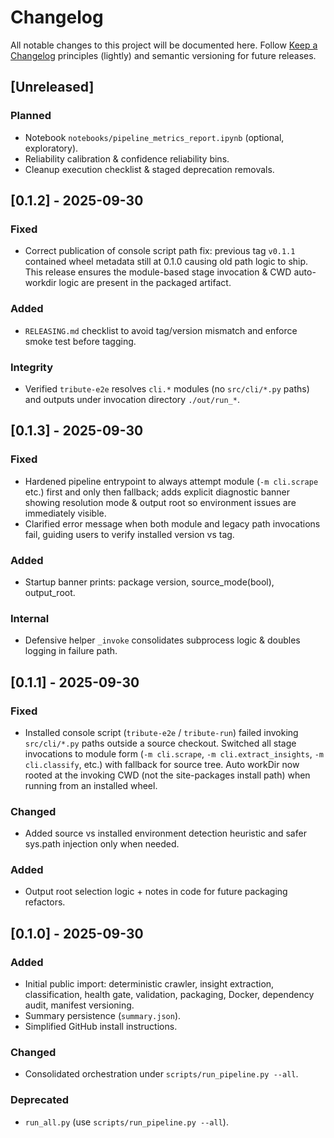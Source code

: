 # Changelog

All notable changes to this project will be documented here. Follow [Keep a Changelog](https://keepachangelog.com/en/1.0.0/) principles (lightly) and semantic versioning for future releases.

## [Unreleased]
### Planned
- Notebook `notebooks/pipeline_metrics_report.ipynb` (optional, exploratory).
- Reliability calibration & confidence reliability bins.
- Cleanup execution checklist & staged deprecation removals.

## [0.1.2] - 2025-09-30
### Fixed
- Correct publication of console script path fix: previous tag `v0.1.1` contained wheel metadata still at 0.1.0 causing old path logic to ship. This release ensures the module-based stage invocation & CWD auto-workdir logic are present in the packaged artifact.
### Added
- `RELEASING.md` checklist to avoid tag/version mismatch and enforce smoke test before tagging.
### Integrity
- Verified `tribute-e2e` resolves `cli.*` modules (no `src/cli/*.py` paths) and outputs under invocation directory `./out/run_*`.

## [0.1.3] - 2025-09-30
### Fixed
- Hardened pipeline entrypoint to always attempt module (`-m cli.scrape` etc.) first and only then fallback; adds explicit diagnostic banner showing resolution mode & output root so environment issues are immediately visible.
- Clarified error message when both module and legacy path invocations fail, guiding users to verify installed version vs tag.
### Added
- Startup banner prints: package version, source_mode(bool), output_root.
### Internal
- Defensive helper `_invoke` consolidates subprocess logic & doubles logging in failure path.

## [0.1.1] - 2025-09-30
### Fixed
- Installed console script (`tribute-e2e` / `tribute-run`) failed invoking `src/cli/*.py` paths outside a source checkout. Switched all stage invocations to module form (`-m cli.scrape`, `-m cli.extract_insights`, `-m cli.classify`, etc.) with fallback for source tree. Auto workDir now rooted at the invoking CWD (not the site-packages install path) when running from an installed wheel.
### Changed
- Added source vs installed environment detection heuristic and safer sys.path injection only when needed.
### Added
- Output root selection logic + notes in code for future packaging refactors.

## [0.1.0] - 2025-09-30
### Added
- Initial public import: deterministic crawler, insight extraction, classification, health gate, validation, packaging, Docker, dependency audit, manifest versioning.
 - Summary persistence (`summary.json`).
 - Simplified GitHub install instructions.
### Changed
- Consolidated orchestration under `scripts/run_pipeline.py --all`.
### Deprecated
- `run_all.py` (use `scripts/run_pipeline.py --all`).
